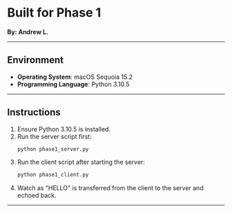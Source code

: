 # **Built for Phase 1**

**By: Andrew L.**

---

## **Environment**

- **Operating System**: macOS Sequoia 15.2
- **Programming Language**: Python 3.10.5

---

## **Instructions**

1. Ensure Python 3.10.5 is installed.
2. Run the server script first:
   ```bash
   python phase1_server.py
   ```
3. Run the client script after starting the server:
   ```bash
   python phase1_client.py
   ```
4. Watch as "HELLO" is transferred from the client to the server and echoed back.

---

